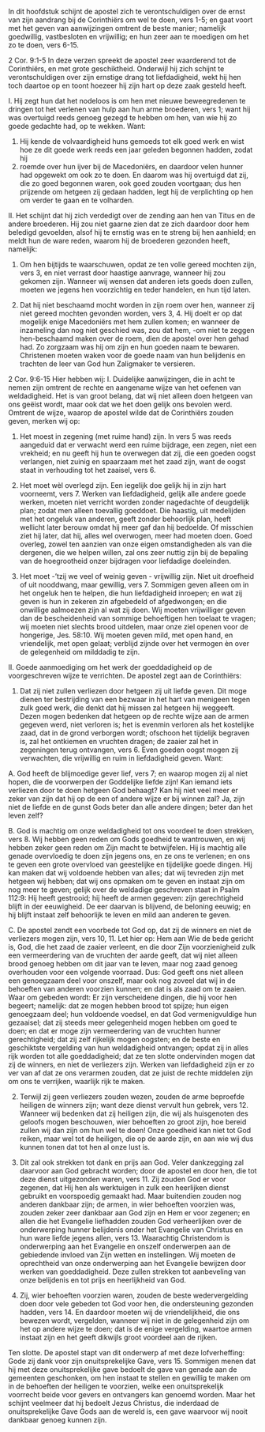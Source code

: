 In dit hoofdstuk schijnt de apostel zich te verontschuldigen over de ernst van zijn aandrang bij de Corinthiërs om wel te doen, vers 1-5; en gaat voort met het geven van aanwijzingen omtrent de beste manier; namelijk goedwillig, vastbesloten en vrijwillig; en hun zeer aan te moedigen om het zo te doen, vers 6-15. 

2 Cor. 9:1-5 
In deze verzen spreekt de apostel zeer waarderend tot de Corinthiërs, en met grote geschiktheid. Onderwijl hij zich schijnt te verontschuldigen over zijn ernstige drang tot liefdadigheid, wekt hij hen toch daartoe op en toont hoezeer hij zijn hart op deze zaak gesteld heeft. 

I. Hij zegt hun dat het nodeloos is om hen met nieuwe beweegredenen te dringen tot het verlenen van hulp aan hun arme broederen, vers 1; want hij was overtuigd reeds genoeg gezegd te hebben om hen, van wie hij zo goede gedachte had, op te wekken. Want: 

1. Hij kende de volvaardigheid huns gemoeds tot elk goed werk en wist hoe ze dit goede werk reeds een jaar geleden begonnen hadden, zodat hij 
2. roemde over hun ijver bij de Macedoniërs, en daardoor velen hunner had opgewekt om ook zo te doen. En daarom was hij overtuigd dat zij, die zo goed begonnen waren, ook goed zouden voortgaan; dus hen prijzende om hetgeen zij gedaan hadden, legt hij de verplichting op hen om verder te gaan en te volharden. 

II. Het schijnt dat hij zich verdedigt over de zending aan hen van Titus en de andere broederen. Hij zou niet gaarne zien dat ze zich daardoor door hem beledigd gevoelden, alsof hij te ernstig was en te streng bij hen aanhield; en meldt hun de ware reden, waarom hij de broederen gezonden heeft, namelijk: 

1. Om hen bijtijds te waarschuwen, opdat ze ten volle gereed mochten zijn, vers 3, en niet verrast door haastige aanvrage, wanneer hij zou gekomen zijn. Wanneer wij wensen dat anderen iets goeds doen zullen, moeten we jegens hen voorzichtig en teder handelen, en hun tijd laten. 

2. Dat hij niet beschaamd mocht worden in zijn roem over hen, wanneer zij niet gereed mochten gevonden worden, vers 3, 4. Hij doelt er op dat mogelijk enige Macedoniërs met hem zullen komen; en wanneer de inzameling dan nog niet geschied was, zou dat hem, -om niet te zeggen hen-beschaamd maken over de roem, dien de apostel over hen gehad had. Zo zorgzaam was hij om zijn en hun goeden naam te bewaren. Christenen moeten waken voor de goede naam van hun belijdenis en trachten de leer van God hun Zaligmaker te versieren. 

2 Cor. 9:6-15 
Hier hebben wij: 
I. Duidelijke aanwijzingen, die in acht te nemen zijn omtrent de rechte en aangename wijze van het oefenen van weldadigheid. Het is van groot belang, dat wij niet alleen doen hetgeen van ons geëist wordt, maar ook dat we het doen gelijk ons bevolen werd. Omtrent de wijze, waarop de apostel wilde dat de Corinthiërs zouden geven, merken wij op: 

1. Het moest in zegening (met ruime hand) zijn. In vers 5 was reeds aangeduid dat er verwacht werd een ruime bijdrage, een zegen, niet een vrekheid; en nu geeft hij hun te overwegen dat zij, die een goeden oogst verlangen, niet zuinig en spaarzaam met het zaad zijn, want de oogst staat in verhouding tot het zaaisel, vers 6. 

2. Het moet wèl overlegd zijn. Een iegelijk doe gelijk hij in zijn hart voorneemt, vers 7. Werken van liefdadigheid, gelijk alle andere goede werken, moeten niet verricht worden zonder nagedachte of deugdelijk plan; zodat men alleen toevallig goeddoet. Die haastig, uit medelijden met het ongeluk van anderen, geeft zonder behoorlijk plan, heeft wellicht later berouw omdat hij meer gaf dan hij bedoelde. Of misschien ziet hij later, dat hij, alles wel overwogen, meer had moeten doen. Goed overleg, zowel ten aanzien van onze eigen omstandigheden als van die dergenen, die we helpen willen, zal ons zeer nuttig zijn bij de bepaling van de hoegrootheid onzer bijdragen voor liefdadige doeleinden. 

3. Het moet -’tzij we veel of weinig geven - vrijwillig zijn. Niet uit droefheid of uit nooddwang, maar gewillig, vers 7. Sommigen geven alleen om in het ongeluk hen te helpen, die hun liefdadigheid inroepen; en wat zij geven is hun in zekeren zin afgebedeld of afgedwongen; en die onwillige aalmoezen zijn al wat zij doen. Wij moeten vrijwilliger geven dan de bescheidenheid van sommige behoeftigen hen toelaat te vragen; wij moeten niet slechts brood uitdelen, maar onze ziel openen voor de hongerige, Jes. 58:10. Wij moeten geven mild, met open hand, en vriendelijk, met open gelaat; verblijd zijnde over het vermogen èn over de gelegenheid om milddadig te zijn. 

II. Goede aanmoediging om het werk der goeddadigheid op de voorgeschreven wijze te verrichten. De apostel zegt aan de Corinthiërs: 

1. Dat zij niet zullen verliezen door hetgeen zij uit liefde geven. Dit moge dienen ter bestrijding van een bezwaar in het hart van menigeen tegen zulk goed werk, die denkt dat hij missen zal hetgeen hij weggeeft. Dezen mogen bedenken dat hetgeen op de rechte wijze aan de armen gegeven werd, niet verloren is; het is evenmin verloren als het kostelijke zaad, dat in de grond verborgen wordt; ofschoon het tijdelijk begraven is, zal het ontkiemen en vruchten dragen; de zaaier zal het in zegeningen terug ontvangen, vers 6. Even goeden oogst mogen zij verwachten, die vrijwillig en ruim in liefdadigheid geven. Want: 

A. God heeft de blijmoedige gever lief, vers 7; en waarop mogen zij al niet hopen, die de voorwerpen der Goddelijke liefde zijn! Kan iemand iets verliezen door te doen hetgeen God behaagt? Kan hij niet veel meer er zeker van zijn dat hij op de een of andere wijze er bij winnen zal? Ja, zijn niet de liefde en de gunst Gods beter dan alle andere dingen; beter dan het leven zelf? 

B. God is machtig om onze weldadigheid tot ons voordeel te doen strekken, vers 8. Wij hebben geen reden om Gods goedheid te wantrouwen, en wij hebben zeker geen reden om Zijn macht te betwijfelen. Hij is machtig alle genade overvloedig te doen zijn jegens ons, en ze ons te verlenen; en ons te geven een grote overvloed van geestelijke en tijdelijke goede dingen. Hij kan maken dat wij voldoende hebben van alles; dat wij tevreden zijn met hetgeen wij hebben; dat wij ons opmaken om te geven en instaat zijn om nog meer te geven; gelijk over de weldadige geschreven staat in Psalm 112:9: Hij heeft gestrooid; hij heeft de armen gegeven: zijn gerechtigheid blijft in der eeuwigheid. De eer daarvan is blijvend, de beloning eeuwig; en hij blijft instaat zelf behoorlijk te leven en mild aan anderen te geven. 

C. De apostel zendt een voorbede tot God op, dat zij de winners en niet de verliezers mogen zijn, vers 10, 11. Let hier op:
Hem aan Wie de bede gericht is, God, die het zaad de zaaier verleent, en die door Zijn voorzienigheid zulk een vermeerdering van de vruchten der aarde geeft, dat wij niet alleen brood genoeg hebben om dit jaar van te leven, maar nog zaad genoeg overhouden voor een volgende voorraad. Dus: God geeft ons niet alleen een genoegzaam deel voor onszelf, maar ook nog zoveel dat wij in de behoeften van anderen voorzien kunnen; en dat is als zaad om te zaaien. 
Waar om gebeden wordt: Er zijn verscheidene dingen, die hij voor hen begeert; namelijk: dat ze mogen hebben brood tot spijze; hun eigen genoegzaam deel; hun voldoende voedsel, en dat God vermenigvuldige hun gezaaisel; dat zij steeds meer gelegenheid mogen hebben om goed te doen; en dat er moge zijn vermeerdering van de vruchten hunner gerechtigheid; dat zij zelf rijkelijk mogen oogsten; en de beste en geschiktste vergelding van hun weldadigheid ontvangen; opdat zij in alles rijk worden tot alle goeddadigheid; dat ze ten slotte ondervinden mogen dat zij de winners, en niet de verliezers zijn. Werken van liefdadigheid zijn er zo ver van af dat ze ons verarmen zouden, dat ze juist de rechte middelen zijn om ons te verrijken, waarlijk rijk te maken. 

2. Terwijl zij geen verliezers zouden wezen, zouden de arme beproefde heiligen de winners zijn; want deze dienst vervult hun gebrek, vers 12. Wanneer wij bedenken dat zij heiligen zijn, die wij als huisgenoten des geloofs mogen beschouwen, wier behoeften zo groot zijn, hoe bereid zullen wij dan zijn om hun wel te doen! Onze goedheid kan niet tot God reiken, maar wel tot de heiligen, die op de aarde zijn, en aan wie wij dus kunnen tonen dat tot hen al onze lust is. 

3. Dit zal ook strekken tot dank en prijs aan God. Veler dankzegging zal daarvoor aan God gebracht worden; door de apostel en door hen, die tot deze dienst uitgezonden waren, vers 11. Zij zouden God er voor zegenen, dat Hij hen als werktuigen in zulk een heerlijken dienst gebruikt en voorspoedig gemaakt had. Maar buitendien zouden nog anderen dankbaar zijn; de armen, in wier behoeften voorzien was, zouden zeker zeer dankbaar aan God zijn en Hem er voor zegenen; en allen die het Evangelie liefhadden zouden God verheerlijken over de onderwerping hunner belijdenis onder het Evangelie van Christus en hun ware liefde jegens allen, vers 13. Waarachtig Christendom is onderwerping aan het Evangelie en onszelf onderwerpen aan de gebiedende invloed van Zijn wetten en instellingen. Wij moeten de oprechtheid van onze onderwerping aan het Evangelie bewijzen door werken van goeddadigheid. Deze zullen strekken tot aanbeveling van onze belijdenis en tot prijs en heerlijkheid van God. 

4. Zij, wier behoeften voorzien waren, zouden de beste wedervergelding doen door vele gebeden tot God voor hen, die ondersteuning gezonden hadden, vers 14. En  daardoor moeten wij de vriendelijkheid, die ons bewezen wordt, vergelden, wanneer wij niet in de gelegenheid zijn om het op andere wijze te doen; dat is de enige vergelding, waartoe armen instaat zijn en het geeft dikwijls groot voordeel aan de rijken. 

Ten slotte. De apostel stapt van dit onderwerp af met deze lofverheffing: Gode zij dank voor zijn onuitsprekelijke Gave, vers 15. Sommigen menen dat hij met deze onuitsprekelijke gave bedoelt de gave van genade aan de gemeenten geschonken, om hen instaat te stellen en gewillig te maken om in de behoeften der heiligen te voorzien, welke een onuitsprekelijk voorrecht beide voor gevers en ontvangers kan genoemd worden. Maar het schijnt veelmeer dat hij bedoelt Jezus Christus, die inderdaad de onuitsprekelijke Gave Gods aan de wereld is, een gave waarvoor wij nooit dankbaar genoeg kunnen zijn. 

